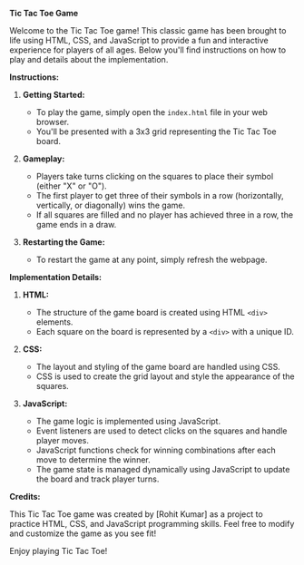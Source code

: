 **Tic Tac Toe Game**

Welcome to the Tic Tac Toe game! This classic game has been brought to life using HTML, CSS, and JavaScript to provide a fun and interactive experience for players of all ages. Below you'll find instructions on how to play and details about the implementation.

**Instructions:**

1. **Getting Started:**
   - To play the game, simply open the `index.html` file in your web browser.
   - You'll be presented with a 3x3 grid representing the Tic Tac Toe board.

2. **Gameplay:**
   - Players take turns clicking on the squares to place their symbol (either "X" or "O").
   - The first player to get three of their symbols in a row (horizontally, vertically, or diagonally) wins the game.
   - If all squares are filled and no player has achieved three in a row, the game ends in a draw.

3. **Restarting the Game:**
   - To restart the game at any point, simply refresh the webpage.

**Implementation Details:**

1. **HTML:**
   - The structure of the game board is created using HTML `<div>` elements.
   - Each square on the board is represented by a `<div>` with a unique ID.

2. **CSS:**
   - The layout and styling of the game board are handled using CSS.
   - CSS is used to create the grid layout and style the appearance of the squares.

3. **JavaScript:**
   - The game logic is implemented using JavaScript.
   - Event listeners are used to detect clicks on the squares and handle player moves.
   - JavaScript functions check for winning combinations after each move to determine the winner.
   - The game state is managed dynamically using JavaScript to update the board and track player turns.

**Credits:**

This Tic Tac Toe game was created by [Rohit Kumar] as a project to practice HTML, CSS, and JavaScript programming skills. Feel free to modify and customize the game as you see fit!

Enjoy playing Tic Tac Toe!
